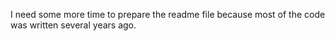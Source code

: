 I need some more time to prepare the readme file because most of the code was written several years ago.
